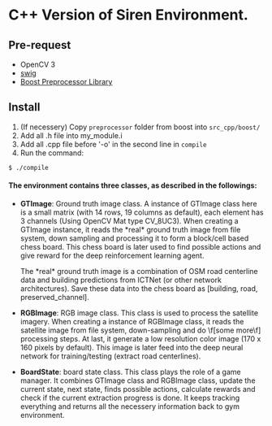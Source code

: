 # C++ Version of Siren Environment.

## Pre-request
- OpenCV 3
- [swig](http://www.swig.org)
- [Boost Preprocessor Library](https://www.boost.org)

## Install
1. (If necessery) Copy `preprocessor` folder from boost into `src_cpp/boost/`
2. Add all .h file into my_module.i
3. Add all .cpp file before '-o' in the second line in `compile`
4. Run the command:

```
$ ./compile
```
 
#### The environment contains three classes, as described in the followings:
 
- **GTImage**: Ground truth image class. A instance of GTImage class here is a small matrix (with 14 rows, 19 columns as default), each element has 3 channels (Using OpenCV Mat type CV_8UC3). When creating a GTImage instance, it reads the \*real\* ground truth image from file system, down sampling and processing it to form a block/cell based chess board. This chess board is later used to find possible actions and give reward for the deep reinforcement learning agent.

    The \*real\* ground truth image is a combination of OSM road centerline data and building predictions from ICTNet (or other network architectures). Save these data into the chess board as [building, road, preserved_channel].
 
- **RGBImage**: RGB image class. This class is used to process the satellite imagery. When creating a instance of RGBImage class, it reads the satellite image from file system, down-sampling and do \f[some more\f] processing steps. At last, it generate a low resolution color image (170 x 160 pixels by default). This image is later feed into the deep neural network for training/testing (extract road centerlines).
 
- **BoardState**: board state class. This class plays the role of a game manager. It combines
    GTImage class and RGBImage class, update the current state, next state, finds possible
    actions, calculate rewards and check if the current extraction progress is done. It keeps
    tracking everything and returns all the necessery information back to gym environment.
    
